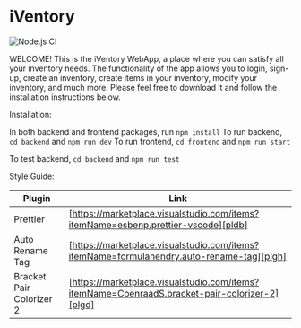 # iVentory

![Node.js CI](https://github.com/harsimran-preet/iVentory/actions/workflows/node.js.yml/badge.svg)

WELCOME!
This is the iVentory WebApp, a place where you can satisfy all your inventory
needs. The functionality of the app allows you to login, sign-up, create an inventory,
create items in your inventory, modify your inventory, and much more. Please
feel free to download it and follow the installation instructions below.

Installation:

In both backend and frontend packages, run `npm install`
To run backend, `cd backend` and `npm run dev`
To run frontend, `cd frontend` and `npm run start`

To test backend, `cd backend` and `npm run test`

Style Guide:

| Plugin                   | Link                                                                                           |
| ------------------------ | ---------------------------------------------------------------------------------------------- |
| Prettier                 | [https://marketplace.visualstudio.com/items?itemName=esbenp.prettier-vscode][pldb]             |
| Auto Rename Tag          | [https://marketplace.visualstudio.com/items?itemName=formulahendry.auto-rename-tag][plgh]      |
| Bracket Pair Colorizer 2 | [https://marketplace.visualstudio.com/items?itemName=CoenraadS.bracket-pair-colorizer-2][plgd] |

